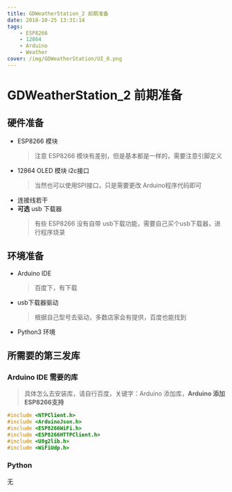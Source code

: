 ```yaml
---
title: GDWeatherStation_2 前期准备
date: 2018-10-25 13:31:14
tags: 
    - ESP8266 
    - 12864
    - Arduino
    - Weather
cover: /img/GDWeatherStation/UI_0.png
---
```


# GDWeatherStation_2 前期准备

## 硬件准备

- ESP8266 模块
    > 注意 ESP8266 模块有差别，但是基本都是一样的，需要注意引脚定义
- 12864 OLED 模块 i2c接口
    > 当然也可以使用SPI接口，只是需要更改 Arduino程序代码即可
- 连接线若干
- __可选__ usb 下载器
    > 有些 ESP8266 没有自带 usb下载功能，需要自己买个usb下载器，进行程序烧录

## 环境准备

- Arduino IDE
    > 百度下，有下载
- usb下载器驱动
    > 根据自己型号去驱动，多数店家会有提供，百度也能找到
- Python3 环境

## 所需要的第三发库

### Arduino IDE 需要的库

> 具体怎么去安装库，请自行百度，关键字：Arduino 添加库，__Arduino 添加ESP8266支持__

``` C
#include <NTPClient.h>
#include <ArduinoJson.h>
#include <ESP8266WiFi.h>
#include <ESP8266HTTPClient.h>
#include <U8g2lib.h>
#include <WiFiUdp.h>
```

### Python

无
